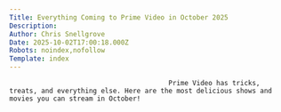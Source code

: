```yaml
---
Title: Everything Coming to Prime Video in October 2025
Description: 
Author: Chris Snellgrove
Date: 2025-10-02T17:00:18.000Z
Robots: noindex,nofollow
Template: index
---
```


                                            Prime Video has tricks, treats, and everything else. Here are the most delicious shows and movies you can stream in October!
                                        